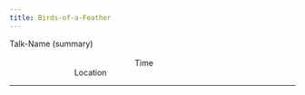 ```yaml
---
title: Birds-of-a-Feather
---
```


Talk-Name (summary)
                                                                                                                                                                                        Time                                                                                            Location

------------------------------------------------------------------------

